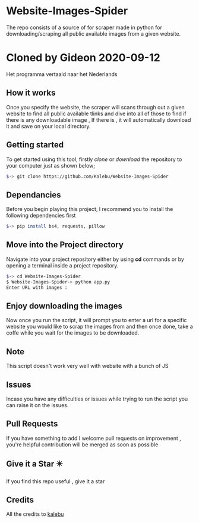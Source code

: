 # Website-Images-Spider
The repo consists of a source of for scraper made in python for downloading/scraping all public available images from a given website.

# Cloned by Gideon 2020-09-12
Het programma vertaald naar het Nederlands

How it works 
----------------
Once you specify the website, the scraper will scans through out a given website to find all public available tlinks and dive into all of those to find if there is any downloadable image , If there is , it will automatically download it and save on your local directory.


Getting started
------------------
To get started using this tool, firstly *clone* or *download* the repository to your computer just as shown below;

```bash
$-> git clone https://github.com/Kalebu/Website-Images-Spider
```

Dependancies
---------------
Before you begin playing this project, I recommend you to install the following dependencies first

```bash
$-> pip install bs4, requests, pillow
```

Move into the Project directory
-------------------------------
Navigate into your project repository either by using **cd** commands or by opening a terminal inside a project repository.

```bash
$-> cd Website-Images-Spider
$ Website-Images-Spider-> python app.py
Enter URL with images : 
```

Enjoy downloading the images
-----------------------------
Now once you run the script, it will prompt you to enter a url for a specific website you would like to scrap the images from  and then once done, take a coffe while you wait for the images to be downloaded.


Note
--------
This script doesn't work very well with website with a bunch of JS

Issues 
-----------

Incase you have any difficulties or issues while trying to run the script
you can raise it on the issues. 

Pull Requests
----------------

If you have something to add I welcome pull requests on improvement , you're helpful contribution will be merged as soon as possible 

Give it a Star ✴️
--------------------
If you find this repo useful , give it a star

Credits
-----------
All the credits to [kalebu](github.com/kalebu)
